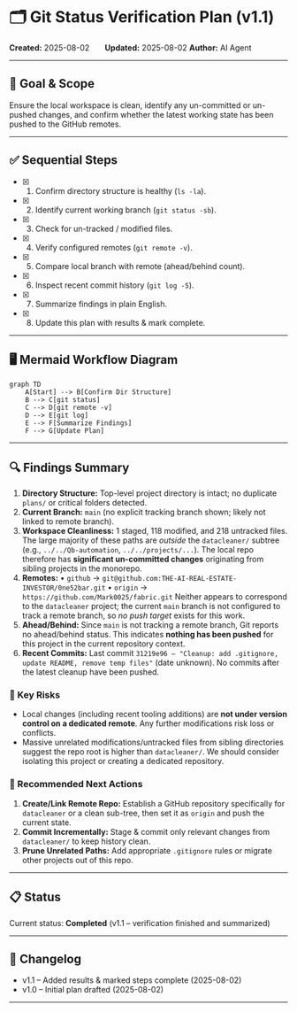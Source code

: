 # 🗂️ Git Status Verification Plan (v1.1)

**Created:** 2025-08-02  **Updated:** 2025-08-02
**Author:** AI Agent

---

## 🎯 Goal & Scope

Ensure the local workspace is clean, identify any un-committed or un-pushed changes, and confirm whether the latest working state has been pushed to the GitHub remotes.

---

## ✅ Sequential Steps

- [x] 1. Confirm directory structure is healthy (`ls -la`).
- [x] 2. Identify current working branch (`git status -sb`).
- [x] 3. Check for un-tracked / modified files.
- [x] 4. Verify configured remotes (`git remote -v`).
- [x] 5. Compare local branch with remote (ahead/behind count).
- [x] 6. Inspect recent commit history (`git log -5`).
- [x] 7. Summarize findings in plain English.
- [x] 8. Update this plan with results & mark complete.

---

## 🖥️ Mermaid Workflow Diagram

```mermaid
graph TD
    A[Start] --> B[Confirm Dir Structure]
    B --> C[git status]
    C --> D[git remote -v]
    D --> E[git log]
    E --> F[Summarize Findings]
    F --> G[Update Plan]
```

---

## 🔍 Findings Summary

1. **Directory Structure:** Top-level project directory is intact; no duplicate `plans/` or critical folders detected.
2. **Current Branch:** `main` (no explicit tracking branch shown; likely not linked to remote branch).
3. **Workspace Cleanliness:** 1 staged, 118 modified, and 218 untracked files. The large majority of these paths are _outside_ the `datacleaner/` subtree (e.g., `../../Qb-automation`, `../../projects/...`). The local repo therefore has **significant un-committed changes** originating from sibling projects in the monorepo.
4. **Remotes:**
   • `github` → `git@github.com:THE-AI-REAL-ESTATE-INVESTOR/0ne52bar.git`
   • `origin` → `https://github.com/Mark0025/fabric.git`
   Neither appears to correspond to the `datacleaner` project; the current `main` branch is not configured to track a remote branch, so _no push target_ exists for this work.
5. **Ahead/Behind:** Since `main` is not tracking a remote branch, Git reports no ahead/behind status. This indicates **nothing has been pushed** for this project in the current repository context.
6. **Recent Commits:** Last commit `31219e96 – "Cleanup: add .gitignore, update README, remove temp files"` (date unknown). No commits after the latest cleanup have been pushed.

### 🚩 Key Risks

- Local changes (including recent tooling additions) are **not under version control on a dedicated remote**. Any further modifications risk loss or conflicts.
- Massive unrelated modifications/untracked files from sibling directories suggest the repo root is higher than `datacleaner/`. We should consider isolating this project or creating a dedicated repository.

### 📑 Recommended Next Actions

1. **Create/Link Remote Repo:** Establish a GitHub repository specifically for `datacleaner` or a clean sub-tree, then set it as `origin` and push the current state.
2. **Commit Incrementally:** Stage & commit only relevant changes from `datacleaner/` to keep history clean.
3. **Prune Unrelated Paths:** Add appropriate `.gitignore` rules or migrate other projects out of this repo.

---

## 📋 Status

Current status: **Completed** (v1.1 – verification finished and summarized)

---

## 📝 Changelog

- v1.1 – Added results & marked steps complete (2025-08-02)
- v1.0 – Initial plan drafted (2025-08-02)

---
